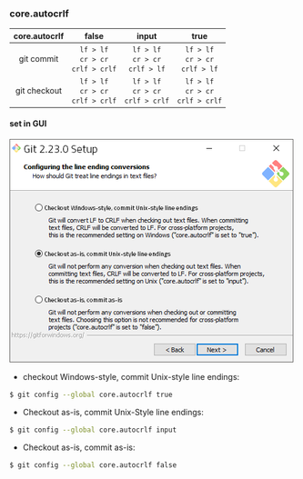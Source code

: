 ### core.autocrlf

| core.autocrlf |                    false                   |                    input                    |                     true                    |
|:-------------:|:------------------------------------------:|:-------------------------------------------:|:-------------------------------------------:|
|   git commit  | `lf > lf` <br>`cr > cr` <br> `crlf > crlf` |  `lf > lf` <br> `cr > cr` <br> `crlf > lf`  |  `lf > lf` <br> `cr > cr` <br> `crlf > lf`  |
|  git checkout | `lf > lf` <br>`cr > cr` <br> `crlf > crlf` | `lf > lf` <br> `cr > cr` <br> `crlf > crlf` | `lf > lf` <br> `cr > cr` <br> `crlf > crlf` |

#### set in GUI
![git line ending setup](../../screenshot/git-eol.png)
- checkout Windows-style, commit Unix-style line endings:
```bash
$ git config --global core.autocrlf true
```
- Checkout as-is, commit Unix-Style line endings:
```bash
$ git config --global core.autocrlf input
```
- Checkout as-is, commit as-is:
```bash
$ git config --global core.autocrlf false
```
